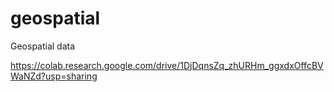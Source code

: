 # geospatial
Geospatial data


https://colab.research.google.com/drive/1DjDqnsZq_zhURHm_ggxdxOffcBVWaNZd?usp=sharing
